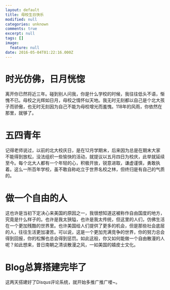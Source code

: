 ```yaml
---
layout: default
title: 母校生日快乐
modified: null
categories: unknown
comments: true
excerpt: null
tags: []
image:
  feature: null
date: 2016-05-04T01:22:16.000Z
---
```


# 时光仿佛，日月恍惚

离开你已然将近三年。碰到别人问我，你是什么学校的时候，我往往低头不语，惭愧不已。母校之光辉如日月，母校之情怀似天地。我无时无刻都以自己是个北大孩子而骄傲，也无时无刻因为自己不能为母校增光而羞愧。118年的风雨，你依然在那里，就够了。

# 五四青年

记得老师说过，以前的北大校庆日，是在12月学期末，后来因为总是在期末大家不能得到放松，没法组织一些愉快的活动，就提议以五月四日为校庆，此举就延续至今。每个北大人都有一个年轻的心，积极开放，锐意进取，谦虚谨慎，勇敢执着。这么一所百年学校，虽不敢自称屹立于世界名校之林，但终归是有自己的气质的。

# 做一个自由的人

这也许是当初下定决心来美国的原因之一，我很想知道这被称作自由国度的地方，究竟是什么样子的。也许是我太狭隘，也许是我太传统，但这里的人们，仿佛生活在一个更加残酷的世界里。也许美国给人们提供了更多的机会，但是那些社会底层的人，往往生活更加凄苦。可以说，这是一个更加充满竞争的世界，你的努力总会得到回报，你的松懈也总会得到惩罚。如此这般，你又如何能做一个自由散漫的人呢？如此想来，昔日南朝之清谈散漫之风，一如美国的嬉皮士文化。

# Blog总算搭建完毕了

这两天搭建好了Disqus评论系统，就开始多推广推广喽~。
